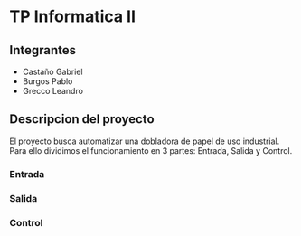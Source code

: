 
# TP Informatica II

## Integrantes
* Castaño Gabriel
* Burgos Pablo
* Grecco Leandro

## Descripcion del proyecto
El proyecto busca automatizar una dobladora de papel de uso industrial. Para ello dividimos el funcionamiento en 3 partes: Entrada, Salida y Control.

### Entrada

### Salida

### Control
